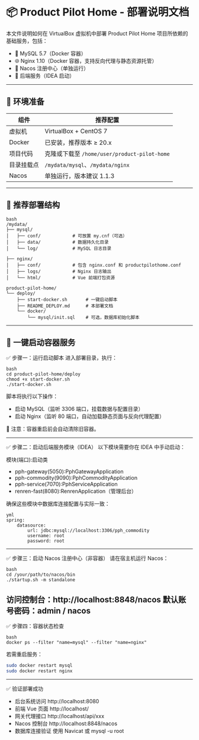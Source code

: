 # 📦 Product Pilot Home - 部署说明文档

本文件说明如何在 VirtualBox 虚拟机中部署 Product Pilot Home 项目所依赖的基础服务，包括：

- 🐳 MySQL 5.7（Docker 容器）
- 🌐 Nginx 1.10（Docker 容器，支持反向代理与静态资源托管）
- 🔧 Nacos 注册中心（单独运行）
- 🚀 后端服务（IDEA 启动）

---

## 🧰 环境准备

| 组件        | 推荐配置                           |
|-------------|------------------------------------|
| 虚拟机       | VirtualBox + CentOS 7              |
| Docker      | 已安装，推荐版本 ≥ 20.x            |
| 项目代码     | 克隆或下载至 `/home/user/product-pilot-home` |
| 目录挂载点   | `/mydata/mysql`、`/mydata/nginx`  |
| Nacos       | 单独运行，版本建议 1.1.3            |

---

## 📁 推荐部署结构

```
bash
/mydata/
├── mysql/
│   ├── conf/            # 可放置 my.cnf（可选）
│   ├── data/            # 数据持久化目录
│   └── log/             # MySQL 日志目录

├── nginx/
│   ├── conf/            # 包含 nginx.conf 和 productpilothome.conf
│   ├── logs/            # Nginx 日志输出
│   └── html/            # Vue 前端打包资源

product-pilot-home/
└── deploy/
    ├── start-docker.sh       # 一键启动脚本
    ├── README_DEPLOY.md      # 本部署文档
    └── docker/
        └── mysql/init.sql    # 可选，数据库初始化脚本
```

---
## 🚀 一键启动容器服务
✅ 步骤一：运行启动脚本
进入部署目录，执行：
```
bash
cd product-pilot-home/deploy
chmod +x start-docker.sh
./start-docker.sh
```
脚本将执行以下操作：
- 启动 MySQL（监听 3306 端口，挂载数据与配置目录）
- 启动 Nginx（监听 80 端口，自动加载静态页面与反向代理配置）

📢 注意：容器重启前会自动清除旧容器。

---
✅ 步骤二：启动后端服务模块（IDEA）
以下模块需要你在 IDEA 中手动启动：

模块(端口):启动类
- pph-gateway(5050):PphGatewayApplication
- pph-commodity(9090):PphCommodityApplication
- pph-service(7070):PphServiceApplication
- renren-fast(8080):RenrenApplication（管理后台）

确保这些模块中数据库连接配置与实际一致：

```
yml
spring:
    datasource:
        url: jdbc:mysql://localhost:3306/pph_commodity
        username: root
        password: root
```
---
✅ 步骤三：启动 Nacos 注册中心（非容器）
请在宿主机运行 Nacos：

```
bash
cd /your/path/to/nacos/bin
./startup.sh -m standalone
```
访问控制台：http://localhost:8848/nacos
默认账号密码：admin / nacos
---
✅ 步骤四：容器状态检查
```
bash
docker ps --filter "name=mysql" --filter "name=nginx"
```
若需重启服务：

```bash
sudo docker restart mysql
sudo docker restart nginx
```
---
✅ 验证部署成功

- 后台系统访问	http://localhost:8080
- 前端 Vue 页面	http://localhost/
- 网关代理接口	http://localhost/api/xxx
- Nacos 控制台	http://localhost:8848/nacos
- 数据库连接验证	使用 Navicat 或 mysql -u root